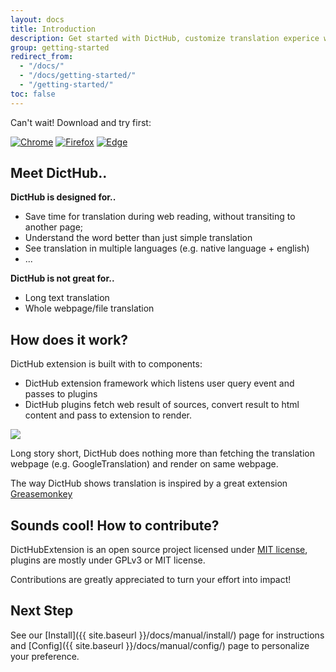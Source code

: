 ```yaml
---
layout: docs
title: Introduction
description: Get started with DictHub, customize translation experice with the built-in powerful plugin framework.
group: getting-started
redirect_from:
  - "/docs/"
  - "/docs/getting-started/"
  - "/getting-started/"
toc: false
---
```


<div class="alert alert-info" role="alert">
Can't wait! Download and try first:
</div>

[![Chrome](https://raw.githubusercontent.com/alrra/browser-logos/master/src/chrome/chrome_48x48.png)](https://github.com/dicthub/DictHubExtension/releases/download/v1.0.1/chrome.crx)
[![Firefox](https://raw.githubusercontent.com/alrra/browser-logos/master/src/firefox/firefox_48x48.png)](https://addons.mozilla.org/en-US/firefox/addon/dicthub/)
[![Edge](https://raw.githubusercontent.com/alrra/browser-logos/master/src/edge/edge_48x48.png)](https://www.microsoft.com/en-us/store/collections/EdgeExtensions/pc/c)

## Meet DictHub..

<i class="far fa-thumbs-up"></i>  **DictHub is designed for..**
* Save time for translation during web reading, without transiting to another page;
* Understand the word better than just simple translation
* See translation in multiple languages (e.g. native language + english)
* ...

<i class="far fa-thumbs-down"></i>  **DictHub is not great for..**
* Long text translation
* Whole webpage/file translation

## How does it work?

DictHub extension is built with to components:
* DictHub extension framework which listens user query event and passes to plugins
* DictHub plugins fetch web result of sources, convert result to html content and pass to extension to render.

<img src="{{ site.baseurl }}/assets/img/DictHubFlow.svg" class="mw-100" />

Long story short, DictHub does nothing more than fetching the translation webpage (e.g. GoogleTranslation) and render on same webpage.

The way DictHub shows translation is inspired by a great extension [Greasemonkey](https://en.wikipedia.org/wiki/Greasemonkey)

## Sounds cool! How to contribute?

DictHubExtension is an open source project licensed under [MIT license](https://github.com/dicthub/DictHubExtension/blob/master/LICENSE), plugins are mostly under GPLv3 or MIT license.

Contributions are greatly appreciated to turn your effort into impact!

## Next Step

See our [Install]({{ site.baseurl }}/docs/manual/install/) page for instructions and [Config]({{ site.baseurl }}/docs/manual/config/) page to personalize your preference.